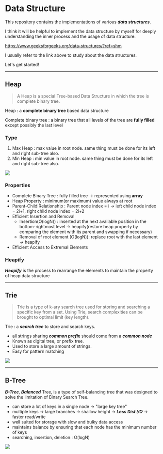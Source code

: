 # Data Structure

This repository contains the implementations of various ***data structures***.

I think it will be helpful to implement the data structure by myself for deeply understanding the inner process and the usage of data structure.

https://www.geeksforgeeks.org/data-structures/?ref=shm

I usually refer to the link above to study about the data structures.

Let's get started!

---

## Heap

> A Heap is a special Tree-based Data Structure in which the tree is complete binary tree.

Heap : a **complete binary tree** based data structure

Complete binary tree : a binary tree that all levels of the tree are **fully filled** except possibly the last level

### Type

1. Max Heap : max value in root node. same thing must be done for its left and right sub-tree also.
2. Min Heap : min value in root node. same thing must be done for its left and right sub-tree also.

![](https://media.geeksforgeeks.org/wp-content/uploads/20230315185259/heap.png)

### Properties

- Complete Binary Tree : fully filled tree -> represented using **array**
- Heap Property : minimum(or maximum) value always at root
- Parent-Child Relationship : Parent node index = i -> left child node index = 2i+1, right child node index = 2i+2
- Efficient Insertion and Removal
  - Insertion(O(logN)) : inserted at the next available position in the bottom-rightmost level -> heapify(restore heap property by comparing the element with its parent and swapping if necessary)
  - Removal of root element (O(logN)): replace root with the last element -> heapify
- Efficient Access to Extremal Elements

### Heapify

***Heapify*** is the process to rearrange the elements to maintain the property of heap data structure

---

## Trie

> Trie is a type of k-ary search tree used for storing and searching a specific key from a set. Using Trie, search complexities can be brought to optimal limit (key length). 

Trie : a ***search tree*** to store and search keys.
- all strings sharing ***common prefix*** should come from a ***common node***
- Known as digital tree, or prefix tree. 
- Used to store a large amount of strings. 
- Easy for pattern matching

![](https://media.geeksforgeeks.org/wp-content/uploads/20220828232752/Triedatastructure1.png)

---

## B-Tree

***B-Tree***, ***Balanced*** Tree, is a type of self-balancing tree that was designed to solve the limitation of Binary Search Tree.

- can store a lot of keys in a single node -> "large key tree"
- multiple keys -> large branches -> shallow height -> ***Less Dist I/O*** -> faster read/write
- well suited for storage with slow and bulky data access
- maintains balance by ensuring that each node has the minimum number of keys
- searching, insertion, deletion : O(logN)

![](https://media.geeksforgeeks.org/wp-content/uploads/20200506235136/output253.png)